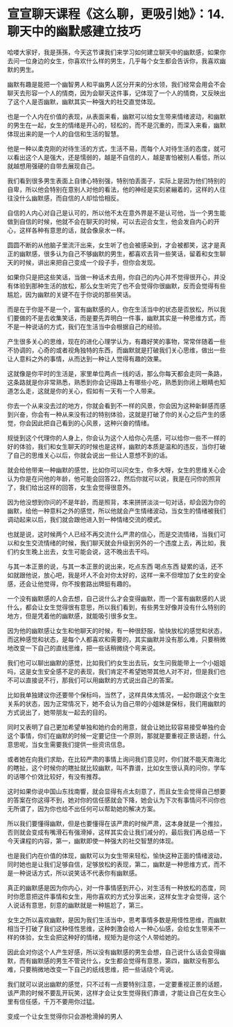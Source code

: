 # 宣宣聊天课程《这么聊，更吸引她》：14.聊天中的幽默感建立技巧

哈喽大家好，我是孫孫，今天这节课我们来学习如何建立聊天中的幽默感，如果你去问一位身边的女生，你喜欢什么样的男生，几乎每个女生都会告诉你，我喜欢幽默的男生。

幽默有趣是能把一个幽智男人和平幽男人区分开来的分水领，我们经常会用会不会聊天去形容一个人的情商，因为会聊天这件事，记体现了一个人的情商，又反映出了这个人是否幽默，幽默其实一种强大的社交直觉体现。

也是一个人内在价值的表现，从表面来看，幽默可以给女生带来情绪波动，和幽默的男生在一起，女生的情绪是开心的，轻松的，而不是沉重的，而深入来看，幽默体现出来的是一个人的自信和生活的智慧。

他是一种以柔克刚的对待生活的方式，生活不易，而每个人对待生活的态度，就可以看出这个人是强大，还是懦弱的，越是不自信的人，越是害怕被别人看低，所以就越想用强硬的自带去展现自己。

我们看到很多男生表面上自律心特别强，特别怕丢面子，实际上是因为他们特别的自卑，所以他会特别在意别人对他的看法，他的神经是实刻紧繃着的，这样的人往往没什么幽默感，而自信的人却恰恰相反。

自信的人内心对自己是认可的，所以他不太在意外界是不是认可他，当一个男生能做到自信的时候，他就不会在聊天的时候，可以去迎合女生，他会发自内心的开心，这样各种有意思的话，就会像泉水一样。

圆圆不断的从他脑子里流汗出来，女生听了也会被感染到，才会被都笑，这才是真正的幽默感，很多认为自己不够幽默的男生，都喜欢去背一些笑话，留着和女生聊天的时候，讲出来把自己变成一个段子手，但你会发现。

如果你只是把这些笑话，当做一种话术去用，你自己的内心并不觉得很开心，并没有体验到那种生活的放松，那么女生听完了也不会觉得你很幽默，反而会觉得有些尴尬，因为幽默的关键不在于你说的那些笑话。

而是在于你是不是一个，富有幽默感的人，你在生活当中的状态是否放松，所以我们要做的不是去收集笑话，而是要先弄明白一件事，幽默其实是一种思维方式，而不是一种说话的方式，我们在生活当中会根据自己的经验。

产生很多关心的思维，现在的进化心理学认为，有趣好笑的事物，常常伴随着一些不协调的，心奇的或者视角独特的东西，而幽默就是打破我们关心思维，做出一些让人意料之外的事情，从而达到一种让人觉得有趣的效果。

这就像是你平时的生活是，家里单位两点一线的话，那么你每天都会走同一条路，这条路就是你非常熟悉，熟悉到你会记得路上有哪些小吃，熟悉到你闭上眼睛也知道怎么走，这就是你的关心，假如有一天有一个人带来。

你去一个从来没去过的地方，你就会看到不一样的风景，你会因为这种新鲜感而感到兴奋，你会有一种从来没有过的特别体验，这就是打破了你的关心之后产生的感觉，你会因此把自己看到的心风景，这种兴奋的情绪。

规徙到这个代理你的人身上，你会认为这个人给你心先感，可以给你一些不一样的好的体验，我们和女生聊天的时候也是这样，幽默的本质是温和的违反，当你打破了自己的思维关心以后，你就会说出一些让人意想不到的话。

就会给他带来一种幽默的感觉，比如你可以问女生，你多大呀，女生的思维关心会认为你是在问他的年龄，他可能会回答22，然后你就可以说，我是在问你的照背了，我们给出这样的回答，女生会觉得很意外。

因为他没想到你问的不是年龄，而是照背，本来拼拼淡淡一句对话，却会因为你的幽默，给他一种意料之外的感觉，所以他就会产生情绪波动，当女生的情绪被我们调动起来以后，我们就会跟他进入到一种情绪交流的模式。

也就是说，这时候两个人已经不再交流什么严肃的信心，而是交流情绪，当我们可以和女生交流情绪的时候，我们聊天就会升级到另外的一个违度上去，再比如，我们约女生晚上出去，女生可能会说，这不晚出去干吗。

与其一本正景的说，与其一本正景的说出来，吃点东西 喝点东西 疑累的话，还不如就跟他说，放心吧，我是坏人不会对你太好的，这样一来不但增加了女生的安全感，还会让他觉得，你不按套路出牌挺有趣的。

一个没有幽默感的人会去想，自己说什么才会变得幽默，而一个富有幽默感的人说什么，都会让女生觉得很有意思，所以我们看到，有些男生好像并没有什么特别的地方，但是凭着他的幽默感，就能吸引很多女生。

因为他的幽默感让女生和他聊天的时候，有一种很舒服，愉快放松的感觉和状态，而这种感觉和状态，是每个人都喜欢和需要的，其实幽默并没有那么难，只要稍微地改变一下自己的直线思维，把一些话稍微绕个弯来说。

我们也可以聊出幽默的感觉，比如我们约女生出去玩，女生问我能带上一个小姐姐吗，这是女生安全感不足的表现，我们肯定不希望她带其他人对不对，但是我们也不可以直接说不行，那我们可以用幽默的方式说出自己的答案。

比如我单独建议你还要带个保标吗，当然了，这样具体太情况，一起你跟这个女生关系的状态，因为正常情况下，她不会认为自己带的小姐妹是保标，我们用幽默的方式说出了，她带朋友一起去的目的。

同时又表明了自己更加希望单独和她约会的用意，就会让她比较容易接受单独约会这个事情，你们在幽默的时候一定要记住一个原则，那就是要重视正景话题，什么意思呢，当女生需要我们提供一些资讯信息。

或者她在向我们求助，在比较严肃的事情上询问我们意见时，你们就不能天南海北的瞎扯，这个时候你的瞎扯就比较幽默，叫不靠谱，比如女生很认真的问你，学车的话哪个价效比较好，有没有推荐。

这时如果你说中国山东找南響，就会显得有点太刻意了，而且女生会觉得自己想要的答案在你这得不到，她对你的信任感就会下降，她会认为下次有事情问不问你也无所谓了，因为你也给不出任何可以帮助她的解决方案。

所以我们要懂得幽默，但是也要懂得在该严肃的时候严肃，这本身就是一个推拉，否则就会变成有嘴滑石有强滑掉，这样其实会让我们减分的，最后我们再总结一下今天课程的内容，第一，幽默即使一种强大的社交智慧的体现。

也是我们内在价值的体现，幽默可以为女生带来轻松，愉快这种正面的情绪波动，同时她也是让我们足够自信，足够放松的表现，第二，幽默是一种思维方式，而不是一种说话方式，所以说笑话不代表你有幽默感。

真正的幽默感是因为你内心，对一件事情感到开心，对生活有一种放松的态度，同时你愿意把这件事情和女生，用你喜欢的方式分享出来，这样女生才会觉得，这个人说话有意思，刻意的幽默就是一种尴尬了，第三。

女生之所以喜欢幽默，是因为我们生活当中，思考事情多数是用怪性思维，而幽默相当于打破了我们这种怪性思维，这种刺激会给人一种心仙感，会给女生带来不一样的体验，女生会把这种好的情绪，规矩为是你这个人带给她的。

因此会对你这个人产生好感，所以没有幽默感的男生会想，自己说什么话会变得幽默，而有幽默感的男生不管说什么，女生都会觉得有意思，第四，幽默没有那么难，只要稍微地改变一下自己的纸线思维，把一些话绕个弯说。

我们就可以说出幽默的感觉，只不过有一点要特别注意，一定要重视正景的话题，该严肃的时候不要乱开玩笑，这样才会让女生觉得我们靠谱，才能让自己在女生心里有信任感，千万不要用你过猛。

变成一个让女生觉得你只会游枪滑掉的男人